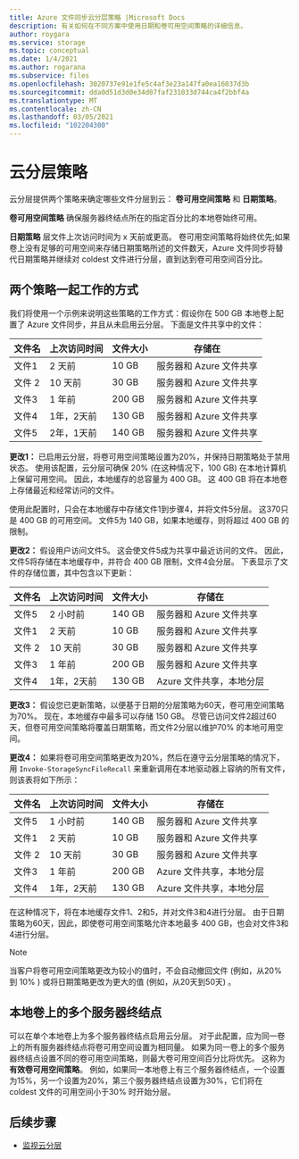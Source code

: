 ```yaml
---
title: Azure 文件同步云分层策略 |Microsoft Docs
description: 有关如何在不同方案中使用日期和卷可用空间策略的详细信息。
author: roygara
ms.service: storage
ms.topic: conceptual
ms.date: 1/4/2021
ms.author: rogarana
ms.subservice: files
ms.openlocfilehash: 3020737e91e1fe5c4af3e23a147fa0ea16037d3b
ms.sourcegitcommit: dda0d51d3d0e34d07faf231033d744ca4f2bbf4a
ms.translationtype: MT
ms.contentlocale: zh-CN
ms.lasthandoff: 03/05/2021
ms.locfileid: "102204300"
---
```

# <a name="cloud-tiering-policies"></a>云分层策略

云分层提供两个策略来确定哪些文件分层到云： **卷可用空间策略** 和 **日期策略**。

**卷可用空间策略** 确保服务器终结点所在的指定百分比的本地卷始终可用。 

**日期策略** 层文件上次访问时间为 x 天前或更高。 卷可用空间策略将始终优先;如果卷上没有足够的可用空间来存储日期策略所述的文件数天，Azure 文件同步将替代日期策略并继续对 coldest 文件进行分层，直到达到卷可用空间百分比。

## <a name="how-both-policies-work-together"></a>两个策略一起工作的方式

我们将使用一个示例来说明这些策略的工作方式：假设你在 500 GB 本地卷上配置了 Azure 文件同步，并且从未启用云分层。 下面是文件共享中的文件：

|文件名 |上次访问时间  |文件大小  |存储在 |
|----------|------------------|-----------|----------|
|文件1    | 2 天前  | 10 GB | 服务器和 Azure 文件共享
|文件 2    | 10 天前 | 30 GB | 服务器和 Azure 文件共享
|文件3    | 1 年前 | 200 GB | 服务器和 Azure 文件共享
|文件4    | 1年，2天前 | 130 GB | 服务器和 Azure 文件共享
|文件5    | 2年，1天前 | 140 GB | 服务器和 Azure 文件共享

**更改1：** 已启用云分层，将卷可用空间策略设置为20%，并保持日期策略处于禁用状态。 使用该配置，云分层可确保 20% (在这种情况下，100 GB) 在本地计算机上保留可用空间。 因此，本地缓存的总容量为 400 GB。 这 400 GB 将在本地卷上存储最近和经常访问的文件。

使用此配置时，只会在本地缓存中存储文件1到步骤4，并将文件5分层。 这370只是 400 GB 的可用空间。 文件5为 140 GB，如果本地缓存，则将超过 400 GB 的限制。 

**更改2：** 假设用户访问文件5。 这会使文件5成为共享中最近访问的文件。 因此，文件5将存储在本地缓存中，并符合 400 GB 限制，文件4会分层。 下表显示了文件的存储位置，其中包含以下更新：

|文件名 |上次访问时间  |文件大小  |存储在 |
|----------|------------------|-----------|----------|
|文件5    | 2 小时前 | 140 GB | 服务器和 Azure 文件共享
|文件1    | 2 天前  | 10 GB | 服务器和 Azure 文件共享
|文件 2    | 10 天前 | 30 GB | 服务器和 Azure 文件共享
|文件3    | 1 年前 | 200 GB | 服务器和 Azure 文件共享
|文件4    | 1年，2天前 | 130 GB | Azure 文件共享，本地分层

**更改3：** 假设您已更新策略，以便基于日期的分层策略为60天，卷可用空间策略为70%。 现在，本地缓存中最多可以存储 150 GB。 尽管已访问文件2超过60天，但卷可用空间策略将覆盖日期策略，而文件2分层以维护70% 的本地可用空间。

**更改4：** 如果将卷可用空间策略更改为20%，然后在遵守云分层策略的情况下，用 `Invoke-StorageSyncFileRecall` 来重新调用在本地驱动器上容纳的所有文件，则该表将如下所示：

|文件名 |上次访问时间  |文件大小  |存储在 |
|----------|------------------|-----------|----------|
|文件5    | 1 小时前  | 140 GB | 服务器和 Azure 文件共享
|文件1    | 2 天前  | 10 GB | 服务器和 Azure 文件共享
|文件 2    | 10 天前 | 30 GB | 服务器和 Azure 文件共享
|文件3    | 1 年前 | 200 GB | Azure 文件共享，本地分层
|文件4    | 1年，2天前 | 130 GB | Azure 文件共享，本地分层

在这种情况下，将在本地缓存文件1、2和5，并对文件3和4进行分层。 由于日期策略为60天，因此，即使卷可用空间策略允许本地最多 400 GB，也会对文件3和4进行分层。

> [!NOTE] 
> 当客户将卷可用空间策略更改为较小的值时，不会自动撤回文件 (例如，从20% 到 10% ) 或将日期策略更改为更大的值 (例如，从20天到50天) 。

## <a name="multiple-server-endpoints-on-a-local-volume"></a>本地卷上的多个服务器终结点

可以在单个本地卷上为多个服务器终结点启用云分层。 对于此配置，应为同一卷上的所有服务器终结点将卷可用空间设置为相同量。 如果为同一卷上的多个服务器终结点设置不同的卷可用空间策略，则最大卷可用空间百分比将优先。 这称为 **有效卷可用空间策略**。 例如，如果同一本地卷上有三个服务器终结点，一个设置为15%，另一个设置为20%，第三个服务器终结点设置为30%，它们将在 coldest 文件的可用空间小于30% 时开始分层。

## <a name="next-steps"></a>后续步骤
* [监视云分层](storage-sync-monitor-cloud-tiering.md)
